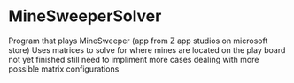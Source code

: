 # MineSweeperSolver
Program that plays MineSweeper (app from Z app studios on microsoft store)
Uses matrices to solve for where mines are located on the play board
not yet finished still need to impliment more cases dealing with more possible matrix configurations
